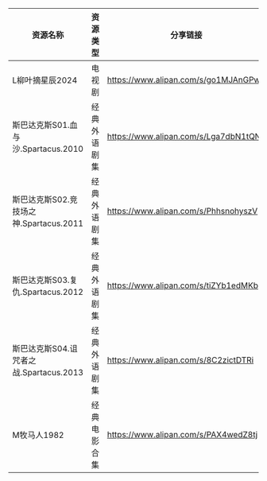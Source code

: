| 资源名称                          | 资源类型   | 分享链接                                 | 发布时间                |
| ----------------------------- | ------ | ------------------------------------ | ------------------- |
| L柳叶摘星辰2024                    | 电视剧    | https://www.alipan.com/s/go1MJAnGPw1 | 2024-06-01 07:34:12 |
| 斯巴达克斯S01.血与沙.Spartacus.2010   | 经典外语剧集 | https://www.alipan.com/s/Lga7dbN1tQN | 2024-06-01 11:06:24 |
| 斯巴达克斯S02.竞技场之神.Spartacus.2011 | 经典外语剧集 | https://www.alipan.com/s/PhhsnohyszV | 2024-06-01 11:06:26 |
| 斯巴达克斯S03.复仇.Spartacus.2012    | 经典外语剧集 | https://www.alipan.com/s/tiZYb1edMKb | 2024-06-01 11:06:28 |
| 斯巴达克斯S04.诅咒者之战.Spartacus.2013 | 经典外语剧集 | https://www.alipan.com/s/8C2zictDTRi | 2024-06-01 11:06:29 |
| M牧马人1982                      | 经典电影合集 | https://www.alipan.com/s/PAX4wedZ8tj | 2024-06-01 08:16:10 |
